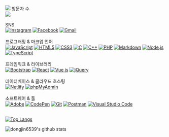 <img src="https://capsule-render.vercel.app/api?type=waving&color=auto&height=300&section=header&text=Welcome&fontAlignY=40&desc=Dongjin's%20Github%20Profile&descAlign=60&fontSize=90" />
  방문자 수
  <div>
    <a href="https://hits.seeyoufarm.com"><img src="https://hits.seeyoufarm.com/api/count/incr/badge.svg?url=https%3A%2F%2Fgithub.com%2Fgjbae1212%2Fhit-counter&count_bg=%2379C83D&title_bg=%23555555&icon=&icon_color=%23E7E7E7&title=hits&edge_flat=false"/></a>
  </div><br>
  SNS
  <div>
    <a href="#"><img alt="Instagram" src="https://img.shields.io/badge/Instagram-D0271D?style=floatc&logo=Instagram&logoColor=white"></a>
    <a href="#"><img alt="Facebook" src="https://img.shields.io/badge/Facebook-2C5BB4?logo=Facebook&logoColor=white"></a>
    <a href="#"><img alt="Gmail" src="https://img.shields.io/badge/Gmail-00ACC1?logo=Gmail&logoColor=white"></a>
  </div><br>
  프로그래밍 & 마크업 언어
  <div>
    <a href="#"><img alt="JavaScript" src="https://img.shields.io/badge/JavaScript-F7DF1E?style=floatc&logo=JavaScript&logoColor=white"></a>
    <a href="#"><img alt="HTML5" src="https://img.shields.io/badge/HTML5-E34F26?logo=HTML5&logoColor=white"></a>
    <a href="#"><img alt="CSS3" src="https://img.shields.io/badge/CSS3-1572B6?logo=CSS3&logoColor=white"></a>
    <a href="#"><img alt="C" src="https://img.shields.io/badge/C-A8B9CC?logo=C&logoColor=white"></a>
    <a href="#"><img alt="C++" src="https://custom-icon-badges.herokuapp.com/badge/C++-9C033A.svg?logo=cpp2&logoColor=white"></a>
    <a href="#"><img alt="PHP" src="https://img.shields.io/badge/PHP-777BB4?logo=PHP&logoColor=white"></a>
    <a href="#"><img alt="Markdown" src="https://img.shields.io/badge/Markdown-000?logo=Markdown&logoColor=white"></a>
    <a href="#"><img alt="Node.js" src="https://img.shields.io/badge/Node.js-339933?logo=Node.js&logoColor=white"></a>
    <a href="#"><img alt="TypeScript" src="https://img.shields.io/badge/TypeScript-3178C6?logo=TypeScript&logoColor=white"></a>
  </div><br>
  프레임워크 & 라이브러리
  <div>
    <a href="#"><img alt="Bootstrap" src="https://img.shields.io/badge/Bootstrap-7952B3?logo=Bootstrap&logoColor=white"></a>
    <a href="#"><img alt="React" src="https://img.shields.io/badge/React-61DAFB?logo=React&logoColor=white"></a>
    <a href="#"><img alt="Vue.js" src="https://img.shields.io/badge/Vue.js-4FC08D?logo=Vue.js&logoColor=white"></a>
    <a href="#"><img alt="jQuery" src="https://img.shields.io/badge/jQuery-0769AD?logo=jQuery&logoColor=white"></a>
  </div><br>
  데이터베이스 & 클라우드 호스팅
  <div>
  <a href="#"><img alt="Netlify" src="https://img.shields.io/badge/Netlify-00C7B7?logo=Netlify&logoColor=white"></a>
  <a href="#"><img alt="phpMyAdmin" src="https://img.shields.io/badge/phpMyAdmin-6C78AF?logo=phpMyAdmin&logoColor=white"></a>
  </div><br>
  소프트웨어 & 툴
  <div>
    <a href="#"><img alt="Adobe" src="https://img.shields.io/badge/Adobe-FF0000?logo=Adobe&logoColor=white"></a>
    <a href="#"><img alt="CodePen" src="https://img.shields.io/badge/CodePen-000?logo=CodePen&logoColor=white"></a>
    <a href="#"><img alt="Git" src="https://img.shields.io/badge/Git-F05032?logo=Git&logoColor=white"></a>
    <a href="#"><img alt="Postman" src="https://img.shields.io/badge/Postman-FF6C37?logo=Postman&logoColor=white"></a>
    <a href="#"><img alt="Visual Studio Code" src="https://img.shields.io/badge/Visual Studio Code-007ACC?logo=Visual Studio Code&logoColor=white"></a>
  </div><br>

[![Top Langs](https://github-readme-stats.vercel.app/api/top-langs/?username=dongjin6539&layout=compact)](https://github.com/dongjin6539/github-readme-stats)

![dongjin6539's github stats](https://github-readme-stats.vercel.app/api?username=dongjin6539&show_icons=true&theme=prussian)
